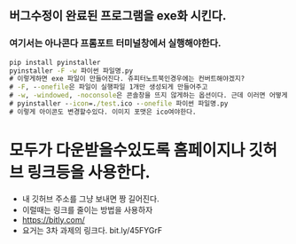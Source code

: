 ## 버그수정이 완료된 프로그램을 exe화 시킨다.
### 여기서는 아나콘다 프롬포트 터미널창에서 실행해야한다.

```cmd
pip install pyinstaller
pyinstaller -F -w 파이썬 파일명.py
# 이렇게하면 exe 파일이 만들어진다. 쥬피터노트북인경우에는 컨버트해야겠지?
# -F, --onefile은 파일이 실행파일 1개만 생성되게 만들어주고
# -w, -windowed, -noconsole은 콘솔창을 뜨지 않게하는 옵션이다. 근데 이러면 어떻게 출력이 되지?
# pyinstaller --icon=./test.ico --onefile 파이썬 파일명.py
# 이렇게 아이콘도 변경할수있다. 이미지 포맷은 ico여야한다.

```
# 모두가 다운받을수있도록 홈페이지나 깃허브 링크등을 사용한다.

- 내 깃허브 주소를 그냥 보내면 짱 길어진다.
- 이럴때는 링크를 줄이는 방법을 사용하자
- https://bitly.com/
- 요거는 3차 과제의 링크다. bit.ly/45FYGrF 
